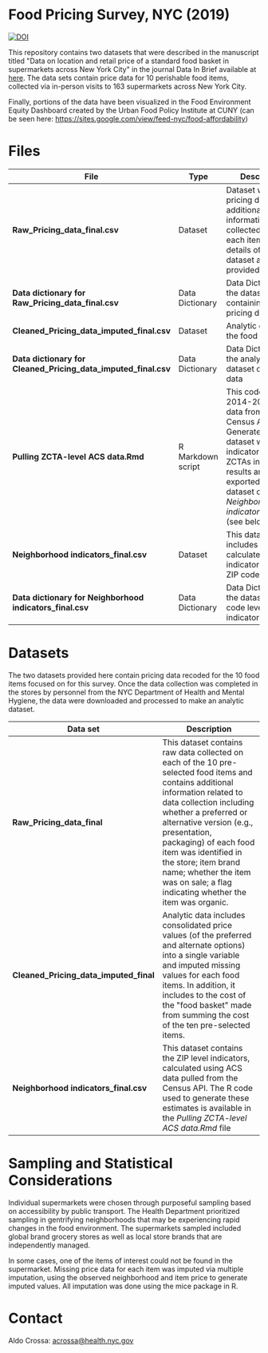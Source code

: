 # Food Pricing Survey, NYC (2019)
[![DOI](https://zenodo.org/badge/634944429.svg)](https://zenodo.org/badge/latestdoi/634944429)


This repository contains two datasets that were described in the manuscript titled "Data on location and retail price of a standard food basket in supermarkets across New York City" in the journal Data In Brief available at [here]([https://zenodo.org/badge/latestdoi/634944429](https://www.sciencedirect.com/science/article/pii/S2352340923003414)). The data sets contain price data for 10 perishable food items, collected via in-person visits to 163 supermarkets across New York City. 

Finally, portions of the data have been visualized in the Food Environment Equity Dashboard created by the Urban Food Policy Institute at CUNY (can be seen here: https://sites.google.com/view/feed-nyc/food-affordability)


# Files

| File | Type | Description |
| ---- | ---- | ----------- |
| **Raw_Pricing_data_final.csv** |	Dataset	| Dataset with raw pricing data and additional information collected about each item. More details of the dataset are provided below |
| **Data dictionary for Raw_Pricing_data_final.csv** | Data Dictionary | Data Dictionary for the dataset containing the raw pricing data |
| **Cleaned_Pricing_data_imputed_final.csv** |	Dataset	| Analytic dataset of the food prices.|
| **Data dictionary for Cleaned_Pricing_data_imputed_final.csv** | Data Dictionary | Data Dictionary for the analytic dataset of pricing data |
| **Pulling ZCTA-level ACS data.Rmd**	| R Markdown script | This code pulls 2014-2019 ACS data from the Census API. Generates a dataset with indicators for ZCTAs in NYC. The results are exported to to the dataset called  *Neighborhood indicators_final.csv* (see below)|
| **Neighborhood indicators_final.csv**	| Dataset | This dataset includes the calculated indicators for each ZIP code |
| **Data dictionary for Neighborhood indicators_final.csv**	| Data Dictionary | Data Dictionary for the dataset of ZIP code level indicators |



# Datasets

The two datasets provided here contain pricing data recoded for the 10 food items focused on for this survey. Once the data collection was completed in the stores by personnel from the NYC Department of Health and Mental Hygiene, the data were downloaded and processed to make an analytic dataset. 

| Data set | Description |
| -------- | ----------- |
|**Raw_Pricing_data_final**| This dataset contains raw data collected on each of the 10 pre-selected food items and contains additional information related to data collection including  whether a preferred or alternative version (e.g., presentation, packaging) of each food item was identified in the store; item brand name; whether the item was on sale; a flag indicating whether the item was organic. |
| **Cleaned_Pricing_data_imputed_final** | Analytic data includes consolidated price values (of the preferred and alternate options) into a single variable and imputed missing values for each food items. In addition, it includes to the cost of the "food basket" made from summing the cost of the ten pre-selected items.|
| **Neighborhood indicators_final.csv**	| This dataset contains the ZIP level indicators, calculated using ACS data pulled from the Census API. The R code used to generate these estimates is available in the *Pulling ZCTA-level ACS data.Rmd* file |


# Sampling and Statistical Considerations

Individual supermarkets were chosen through purposeful sampling based on accessibility by public transport. The Health Department prioritized sampling in gentrifying neighborhoods that may be experiencing rapid changes in the food environment. The supermarkets sampled included global brand grocery stores as well as local store brands that are independently managed.

In some cases, one of the items of interest could not be found in the supermarket. Missing price data for each item was imputed via multiple imputation, using the observed neighborhood and item price to generate imputed values. All imputation was done using the mice package in R. 

# Contact

Aldo Crossa: acrossa@health.nyc.gov
